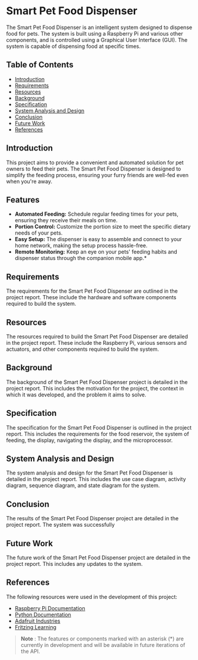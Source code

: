 # Smart Pet Food Dispenser

The Smart Pet Food Dispenser is an intelligent system designed to dispense food for pets. The system is built using a Raspberry Pi and various other components, and is controlled using a Graphical User Interface (GUI). The system is capable of dispensing food at specific times.

## Table of Contents

- [Introduction](#introduction)
- [Requirements](#requirements)
- [Resources](#resources)
- [Background](#background)
- [Specification](#specification)
- [System Analysis and Design](#system-analysis-and-design)
- [Conclusion](#conclusion)
- [Future Work](#future-work)
- [References](#references)

## Introduction

This project aims to provide a convenient and automated solution for pet owners to feed their pets. The Smart Pet Food Dispenser is designed to simplify the feeding process, ensuring your furry friends are well-fed even when you're away.

## Features

- **Automated Feeding:** Schedule regular feeding times for your pets, ensuring they receive their meals on time.
- **Portion Control:** Customize the portion size to meet the specific dietary needs of your pets.
- **Easy Setup:** The dispenser is easy to assemble and connect to your home network, making the setup process hassle-free.
- **Remote Monitoring:** Keep an eye on your pets' feeding habits and dispenser status through the companion mobile app.*

## Requirements

The requirements for the Smart Pet Food Dispenser are outlined in the project report. These include the hardware and software components required to build the system.

## Resources

The resources required to build the Smart Pet Food Dispenser are detailed in the project report. These include the Raspberry Pi, various sensors and actuators, and other components required to build the system.

## Background

The background of the Smart Pet Food Dispenser project is detailed in the project report. This includes the motivation for the project, the context in which it was developed, and the problem it aims to solve.

## Specification

The specification for the Smart Pet Food Dispenser is outlined in the project report. This includes the requirements for the food reservoir, the system of feeding, the display, navigating the display, and the microprocessor.

## System Analysis and Design

The system analysis and design for the Smart Pet Food Dispenser is detailed in the project report. This includes the use case diagram, activity diagram, sequence diagram, and state diagram for the system.

## Conclusion

The results of the Smart Pet Food Dispenser project are detailed in the project report. The system was successfully

## Future Work

The future work of the Smart Pet Food Dispenser project are detailed in the project report. This includes any updates to the system.

## References

The following resources were used in the development of this project:

- [Raspberry Pi Documentation](https://www.raspberrypi.org/documentation/)
- [Python Documentation](https://docs.python.org/3/)
- [Adafruit Industries](https://www.adafruit.com/)
- [Fritzing Learning](https://fritzing.org/learning/)

> **Note**
> : The features or components marked with an asterisk (*) are currently in development and will be available in future iterations of the API.
